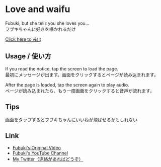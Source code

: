 # Love and waifu
Fubuki, but she tells you she loves you...  
フブキちゃんに好きを囁かれるだけ

[Click here to visit](https://3kanalpha.github.io/fubuki-space/)

## Usage / 使い方
If you read the notice, tap the screen to load the page.  
最初にメッセージが出ます。画面をクリックするとページが読み込まれます。

After the page is loaded, tap the screen again to play audio.  
ページが読み込まれたら、もう一度画面をクリックすると音声が流れます。

## Tips
画面をタップするとフブキちゃんにいいねが飛ばせるかもしれない

## Link
* [Fubuki's Original Video](https://youtu.be/4fuTbnIHJww)
* [Fubuki's YouTube Channel](https://www.youtube.com/channel/UCdn5BQ06XqgXoAxIhbqw5Rg)
* [My Twitter（連絡があればどうぞ）](https://twitter.com/luigi_0829_2)